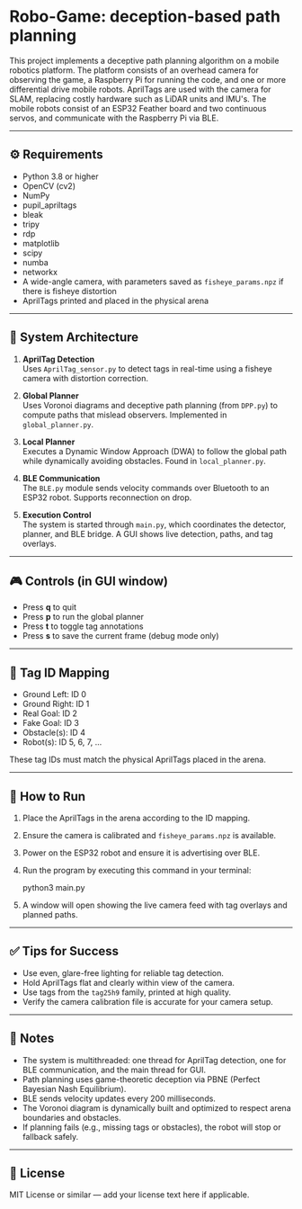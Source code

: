 # Robo-Game: deception-based path planning

This project implements a deceptive path planning algorithm on a mobile robotics platform. The platform consists of an overhead camera for observing the game, a Raspberry Pi for running the code, and one or more differential drive mobile robots. AprilTags are used with the camera for SLAM, replacing costly hardware such as LiDAR units and IMU's. The mobile robots consist of an ESP32 Feather board and two continuous servos, and communicate with the Raspberry Pi via BLE.

---

## ⚙️ Requirements

- Python 3.8 or higher
- OpenCV (cv2)
- NumPy
- pupil_apriltags
- bleak
- tripy
- rdp
- matplotlib
- scipy
- numba
- networkx
- A wide-angle camera, with parameters saved as `fisheye_params.npz` if there is fisheye distortion
- AprilTags printed and placed in the physical arena

---

## 🧠 System Architecture

1. **AprilTag Detection**  
   Uses `AprilTag_sensor.py` to detect tags in real-time using a fisheye camera with distortion correction.

2. **Global Planner**  
   Uses Voronoi diagrams and deceptive path planning (from `DPP.py`) to compute paths that mislead observers. Implemented in `global_planner.py`.

3. **Local Planner**  
   Executes a Dynamic Window Approach (DWA) to follow the global path while dynamically avoiding obstacles. Found in `local_planner.py`.

4. **BLE Communication**  
   The `BLE.py` module sends velocity commands over Bluetooth to an ESP32 robot. Supports reconnection on drop.

5. **Execution Control**  
   The system is started through `main.py`, which coordinates the detector, planner, and BLE bridge. A GUI shows live detection, paths, and tag overlays.

---

## 🎮 Controls (in GUI window)

- Press **q** to quit
- Press **p** to run the global planner
- Press **t** to toggle tag annotations
- Press **s** to save the current frame (debug mode only)

---

## 🏁 Tag ID Mapping

- Ground Left: ID 0  
- Ground Right: ID 1  
- Real Goal: ID 2  
- Fake Goal: ID 3  
- Obstacle(s): ID 4  
- Robot(s): ID 5, 6, 7, ...  

These tag IDs must match the physical AprilTags placed in the arena.

---

## 🚀 How to Run

1. Place the AprilTags in the arena according to the ID mapping.
2. Ensure the camera is calibrated and `fisheye_params.npz` is available.
3. Power on the ESP32 robot and ensure it is advertising over BLE.
4. Run the program by executing this command in your terminal:

   python3 main.py

5. A window will open showing the live camera feed with tag overlays and planned paths.

---

## ✅ Tips for Success

- Use even, glare-free lighting for reliable tag detection.
- Hold AprilTags flat and clearly within view of the camera.
- Use tags from the `tag25h9` family, printed at high quality.
- Verify the camera calibration file is accurate for your camera setup.

---

## 📝 Notes

- The system is multithreaded: one thread for AprilTag detection, one for BLE communication, and the main thread for GUI.
- Path planning uses game-theoretic deception via PBNE (Perfect Bayesian Nash Equilibrium).
- BLE sends velocity updates every 200 milliseconds.
- The Voronoi diagram is dynamically built and optimized to respect arena boundaries and obstacles.
- If planning fails (e.g., missing tags or obstacles), the robot will stop or fallback safely.

---

## 📜 License

MIT License or similar — add your license text here if applicable.
